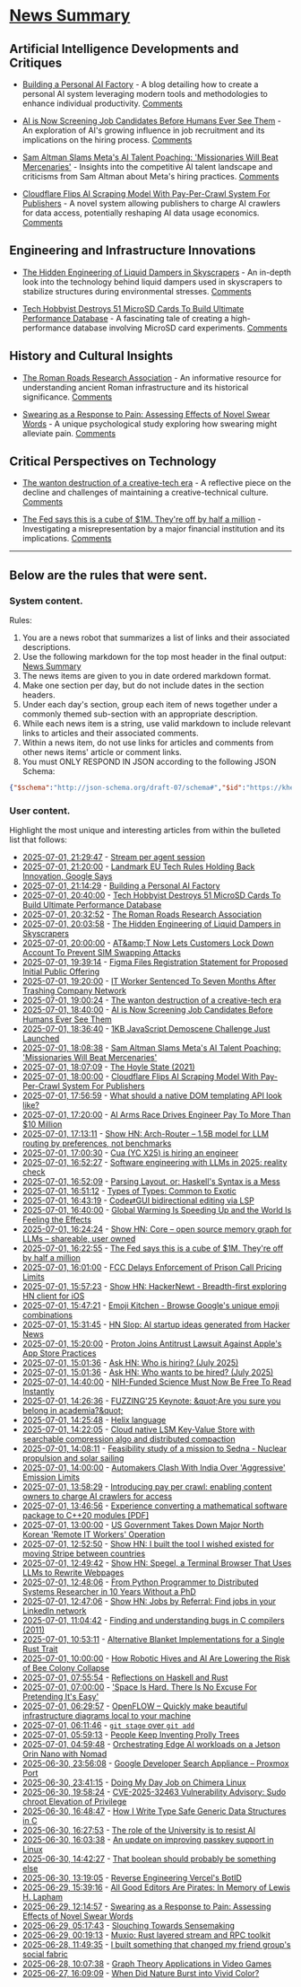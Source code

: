 # [News Summary](https://kherrick.github.io/news-summary/)

## Artificial Intelligence Developments and Critiques

* [Building a Personal AI Factory](https://www.john-rush.com/posts/ai-20250701.html) - A blog detailing how to create a personal AI system leveraging modern tools and methodologies to enhance individual productivity. [Comments](https://news.ycombinator.com/item?id=44438065)

* [AI is Now Screening Job Candidates Before Humans Ever See Them](https://slashdot.org/story/25/07/01/186240/ai-is-now-screening-job-candidates-before-humans-ever-see-them?utm_source=rss1.0mainlinkanon&utm_medium=feed) - An exploration of AI's growing influence in job recruitment and its implications on the hiring process. [Comments](https://news.ycombinator.com/item?id=44436838)

* [Sam Altman Slams Meta's AI Talent Poaching: 'Missionaries Will Beat Mercenaries'](https://www.wired.com/story/sam-altman-meta-ai-talent-poaching-spree-leaked-messages/) - Insights into the competitive AI talent landscape and criticisms from Sam Altman about Meta's hiring practices. [Comments](https://news.ycombinator.com/item?id=44436579)

* [Cloudflare Flips AI Scraping Model With Pay-Per-Crawl System For Publishers](https://tech.slashdot.org/story/25/07/01/1745245/cloudflare-flips-ai-scraping-model-with-pay-per-crawl-system-for-publishers?utm_source=rss1.0mainlinkanon&utm_medium=feed) - A novel system allowing publishers to charge AI crawlers for data access, potentially reshaping AI data usage economics. [Comments](https://lobste.rs/s/2yvzv1/introducing_pay_per_crawl_enabling)

## Engineering and Infrastructure Innovations

* [The Hidden Engineering of Liquid Dampers in Skyscrapers](https://practical.engineering/blog/2025/7/1/the-hidden-engineering-of-liquid-dampers-in-skyscrapers) - An in-depth look into the technology behind liquid dampers used in skyscrapers to stabilize structures during environmental stresses. [Comments](https://news.ycombinator.com/item?id=44437539)

* [Tech Hobbyist Destroys 51 MicroSD Cards To Build Ultimate Performance Database](https://it.slashdot.org/story/25/07/01/155208/tech-hobbyist-destroys-51-microsd-cards-to-build-ultimate-performance-database?utm_source=rss1.0mainlinkanon&utm_medium=feed) - A fascinating tale of creating a high-performance database involving MicroSD card experiments. [Comments](https://news.ycombinator.com/item?id=44436838)

## History and Cultural Insights

* [The Roman Roads Research Association](https://www.romanroads.org/) - An informative resource for understanding ancient Roman infrastructure and its historical significance. [Comments](https://news.ycombinator.com/item?id=44437758)

* [Swearing as a Response to Pain: Assessing Effects of Novel Swear Words](https://www.frontiersin.org/journals/psychology/articles/10.3389/fpsyg.2020.00723/full) - A unique psychological study exploring how swearing might alleviate pain. [Comments](https://news.ycombinator.com/item?id=44412480)

## Critical Perspectives on Technology

* [The wanton destruction of a creative-tech era](https://blog.greg.technology/2025/06/30/fastly.html) - A reflective piece on the decline and challenges of maintaining a creative-technical culture. [Comments](https://news.ycombinator.com/item?id=44437015)

* [The Fed says this is a cube of $1M. They're off by half a million](https://calvin.sh/blog/fed-lie/) - Investigating a misrepresentation by a major financial institution and its implications. [Comments](https://news.ycombinator.com/item?id=44435484)

---

## Below are the rules that were sent.

### System content.

Rules:

1. You are a news robot that summarizes a list of links and their associated descriptions.
2. Use the following markdown for the top most header in the final output: [News Summary](https://kherrick.github.io/news-summary/)
3. The news items are given to you in date ordered markdown format.
4. Make one section per day, but do not include dates in the section headers.
5. Under each day's section, group each item of news together under a commonly themed sub-section with an appropriate description.
6. While each news item is a string, use valid markdown to include relevant links to articles and their associated comments.
7. Within a news item, do not use links for articles and comments from other news items' article or comment links.
8. You must ONLY RESPOND IN JSON according to the following JSON Schema:

```json
{"$schema":"http://json-schema.org/draft-07/schema#","$id":"https://kherrick.github.io/news-summary/news-summary-schema.json","type":"object","properties":{"heading":{"type":"string"},"sections":{"type":"array","items":{"type":"object","properties":{"title":{"type":"string"},"newsItems":{"type":"array","items":{"type":"string"},"minItems":1}},"required":["title","newsItems"]},"minItems":1}},"required":["heading","sections"]}
```

### User content.

Highlight the most unique and interesting articles from within the bulleted list that follows:

* [2025-07-01, 21:29:47](https://lobste.rs/s/rfllxj/stream_per_agent_session) - [Stream per agent session](https://s2.dev/blog/agent-sessions)
* [2025-07-01, 21:20:00](https://tech.slashdot.org/story/25/07/01/1811254/landmark-eu-tech-rules-holding-back-innovation-google-says?utm_source=rss1.0mainlinkanon&amp;utm_medium=feed) - [Landmark EU Tech Rules Holding Back Innovation, Google Says](https://tech.slashdot.org/story/25/07/01/1811254/landmark-eu-tech-rules-holding-back-innovation-google-says?utm_source=rss1.0mainlinkanon&amp;utm_medium=feed)
* [2025-07-01, 21:14:29](https://news.ycombinator.com/item?id=44438065) - [Building a Personal AI Factory](https://www.john-rush.com/posts/ai-20250701.html)
* [2025-07-01, 20:40:00](https://it.slashdot.org/story/25/07/01/155208/tech-hobbyist-destroys-51-microsd-cards-to-build-ultimate-performance-database?utm_source=rss1.0mainlinkanon&amp;utm_medium=feed) - [Tech Hobbyist Destroys 51 MicroSD Cards To Build Ultimate Performance Database](https://it.slashdot.org/story/25/07/01/155208/tech-hobbyist-destroys-51-microsd-cards-to-build-ultimate-performance-database?utm_source=rss1.0mainlinkanon&amp;utm_medium=feed)
* [2025-07-01, 20:32:52](https://news.ycombinator.com/item?id=44437758) - [The Roman Roads Research Association](https://www.romanroads.org/)
* [2025-07-01, 20:03:58](https://news.ycombinator.com/item?id=44437539) - [The Hidden Engineering of Liquid Dampers in Skyscrapers](https://practical.engineering/blog/2025/7/1/the-hidden-engineering-of-liquid-dampers-in-skyscrapers)
* [2025-07-01, 20:00:00](https://tech.slashdot.org/story/25/07/01/181213/att-now-lets-customers-lock-down-account-to-prevent-sim-swapping-attacks?utm_source=rss1.0mainlinkanon&amp;utm_medium=feed) - [AT&amp;amp;T Now Lets Customers Lock Down Account To Prevent SIM Swapping Attacks](https://tech.slashdot.org/story/25/07/01/181213/att-now-lets-customers-lock-down-account-to-prevent-sim-swapping-attacks?utm_source=rss1.0mainlinkanon&amp;utm_medium=feed)
* [2025-07-01, 19:39:14](https://news.ycombinator.com/item?id=44437316) - [Figma Files Registration Statement for Proposed Initial Public Offering](https://www.figma.com/blog/s1-public/)
* [2025-07-01, 19:20:00](https://it.slashdot.org/story/25/07/01/1552216/it-worker-sentenced-to-seven-months-after-trashing-company-network?utm_source=rss1.0mainlinkanon&amp;utm_medium=feed) - [IT Worker Sentenced To Seven Months After Trashing Company Network](https://it.slashdot.org/story/25/07/01/1552216/it-worker-sentenced-to-seven-months-after-trashing-company-network?utm_source=rss1.0mainlinkanon&amp;utm_medium=feed)
* [2025-07-01, 19:00:24](https://news.ycombinator.com/item?id=44437015) - [The wanton destruction of a creative-tech era](https://blog.greg.technology/2025/06/30/fastly.html)
* [2025-07-01, 18:40:00](https://slashdot.org/story/25/07/01/186240/ai-is-now-screening-job-candidates-before-humans-ever-see-them?utm_source=rss1.0mainlinkanon&amp;utm_medium=feed) - [AI is Now Screening Job Candidates Before Humans Ever See Them](https://slashdot.org/story/25/07/01/186240/ai-is-now-screening-job-candidates-before-humans-ever-see-them?utm_source=rss1.0mainlinkanon&amp;utm_medium=feed)
* [2025-07-01, 18:36:40](https://news.ycombinator.com/item?id=44436838) - [1KB JavaScript Demoscene Challenge Just Launched](https://news.ycombinator.com/item?id=44436838)
* [2025-07-01, 18:08:38](https://news.ycombinator.com/item?id=44436579) - [Sam Altman Slams Meta&apos;s AI Talent Poaching: &apos;Missionaries Will Beat Mercenaries&apos;](https://www.wired.com/story/sam-altman-meta-ai-talent-poaching-spree-leaked-messages/)
* [2025-07-01, 18:07:09](https://news.ycombinator.com/item?id=44436555) - [The Hoyle State (2021)](https://johncarlosbaez.wordpress.com/2021/02/04/the-hoyle-state/)
* [2025-07-01, 18:00:00](https://tech.slashdot.org/story/25/07/01/1745245/cloudflare-flips-ai-scraping-model-with-pay-per-crawl-system-for-publishers?utm_source=rss1.0mainlinkanon&amp;utm_medium=feed) - [Cloudflare Flips AI Scraping Model With Pay-Per-Crawl System For Publishers](https://tech.slashdot.org/story/25/07/01/1745245/cloudflare-flips-ai-scraping-model-with-pay-per-crawl-system-for-publishers?utm_source=rss1.0mainlinkanon&amp;utm_medium=feed)
* [2025-07-01, 17:56:59](https://lobste.rs/s/lkxakl/what_should_native_dom_templating_api) - [What should a native DOM templating API look like?](https://justinfagnani.com/2025/06/30/what-should-a-dom-templating-api-look-like)
* [2025-07-01, 17:20:00](https://tech.slashdot.org/story/25/07/01/1536223/ai-arms-race-drives-engineer-pay-to-more-than-10-million?utm_source=rss1.0mainlinkanon&amp;utm_medium=feed) - [AI Arms Race Drives Engineer Pay To More Than $10 Million](https://tech.slashdot.org/story/25/07/01/1536223/ai-arms-race-drives-engineer-pay-to-more-than-10-million?utm_source=rss1.0mainlinkanon&amp;utm_medium=feed)
* [2025-07-01, 17:13:11](https://news.ycombinator.com/item?id=44436031) - [Show HN: Arch-Router – 1.5B model for LLM routing by preferences, not benchmarks](https://news.ycombinator.com/item?id=44436031)
* [2025-07-01, 17:00:30](https://news.ycombinator.com/item?id=44435910) - [Cua (YC X25) is hiring an engineer](https://www.ycombinator.com/companies/cua/jobs/dIskIB1-founding-engineer-cua-yc-x25)
* [2025-07-01, 16:52:27](https://lobste.rs/s/zssy2h/software_engineering_with_llms_2025) - [Software engineering with LLMs in 2025: reality check](https://www.youtube.com/watch?v=EO3_qN_Ynsk)
* [2025-07-01, 16:52:09](https://lobste.rs/s/uu3keo/parsing_layout_haskell_s_syntax_is_mess) - [Parsing Layout, or: Haskell&apos;s Syntax is a Mess](https://amelia.how/posts/parsing-layout.html)
* [2025-07-01, 16:51:12](https://lobste.rs/s/t9ig3o/types_types_common_exotic) - [Types of Types: Common to Exotic](https://www.stephendiehl.com/posts/types_of_types/)
* [2025-07-01, 16:43:19](https://news.ycombinator.com/item?id=44435716) - [Code⇄GUI bidirectional editing via LSP](https://jamesbvaughan.com/bidirectional-editing/)
* [2025-07-01, 16:40:00](https://news.slashdot.org/story/25/07/01/164239/global-warming-is-speeding-up-and-the-world-is-feeling-the-effects?utm_source=rss1.0mainlinkanon&amp;utm_medium=feed) - [Global Warming Is Speeding Up and the World Is Feeling the Effects](https://news.slashdot.org/story/25/07/01/164239/global-warming-is-speeding-up-and-the-world-is-feeling-the-effects?utm_source=rss1.0mainlinkanon&amp;utm_medium=feed)
* [2025-07-01, 16:24:24](https://news.ycombinator.com/item?id=44435500) - [Show HN: Core – open source memory graph for LLMs – shareable, user owned](https://github.com/RedPlanetHQ/core)
* [2025-07-01, 16:22:55](https://news.ycombinator.com/item?id=44435484) - [The Fed says this is a cube of $1M. They&apos;re off by half a million](https://calvin.sh/blog/fed-lie/)
* [2025-07-01, 16:01:00](https://news.slashdot.org/story/25/07/01/1448220/fcc-delays-enforcement-of-prison-call-pricing-limits?utm_source=rss1.0mainlinkanon&amp;utm_medium=feed) - [FCC Delays Enforcement of Prison Call Pricing Limits](https://news.slashdot.org/story/25/07/01/1448220/fcc-delays-enforcement-of-prison-call-pricing-limits?utm_source=rss1.0mainlinkanon&amp;utm_medium=feed)
* [2025-07-01, 15:57:23](https://news.ycombinator.com/item?id=44435211) - [Show HN: HackerNewt - Breadth-first exploring HN client for iOS](https://apps.apple.com/us/app/hackernewt-for-hacker-news/id6448201970)
* [2025-07-01, 15:47:21](https://lobste.rs/s/zmgjwq/emoji_kitchen_browse_google_s_unique) - [Emoji Kitchen - Browse Google&apos;s unique emoji combinations](https://emojikitchen.dev/)
* [2025-07-01, 15:31:45](https://news.ycombinator.com/item?id=44434938) - [HN Slop: AI startup ideas generated from Hacker News](https://www.josh.ing/hn-slop)
* [2025-07-01, 15:20:00](https://apple.slashdot.org/story/25/07/01/0917211/proton-joins-antitrust-lawsuit-against-apples-app-store-practices?utm_source=rss1.0mainlinkanon&amp;utm_medium=feed) - [Proton Joins Antitrust Lawsuit Against Apple&apos;s App Store Practices](https://apple.slashdot.org/story/25/07/01/0917211/proton-joins-antitrust-lawsuit-against-apples-app-store-practices?utm_source=rss1.0mainlinkanon&amp;utm_medium=feed)
* [2025-07-01, 15:01:36](https://news.ycombinator.com/item?id=44434576) - [Ask HN: Who is hiring? (July 2025)](https://news.ycombinator.com/item?id=44434576)
* [2025-07-01, 15:01:36](https://news.ycombinator.com/item?id=44434574) - [Ask HN: Who wants to be hired? (July 2025)](https://news.ycombinator.com/item?id=44434574)
* [2025-07-01, 14:40:00](https://science.slashdot.org/story/25/07/01/0827211/nih-funded-science-must-now-be-free-to-read-instantly?utm_source=rss1.0mainlinkanon&amp;utm_medium=feed) - [NIH-Funded Science Must Now Be Free To Read Instantly](https://science.slashdot.org/story/25/07/01/0827211/nih-funded-science-must-now-be-free-to-read-instantly?utm_source=rss1.0mainlinkanon&amp;utm_medium=feed)
* [2025-07-01, 14:26:36](https://lobste.rs/s/z9uq7z/fuzzing_25_keynote_are_you_sure_you_belong) - [FUZZING&apos;25 Keynote: \&quot;Are you sure you belong in academia?\&quot;](https://www.youtube.com/watch?v=qQGuQ_4V6WI)
* [2025-07-01, 14:25:48](https://lobste.rs/s/usceqk/helix_language) - [Helix language](https://github.com/helixlang/helix-lang)
* [2025-07-01, 14:22:05](https://lobste.rs/s/yf6az7/cloud_native_lsm_key_value_store_with) - [Cloud native LSM Key-Value Store with searchable compression algo and distributed compaction](https://github.com/topling/toplingdb)
* [2025-07-01, 14:08:11](https://news.ycombinator.com/item?id=44434062) - [Feasibility study of a mission to Sedna - Nuclear propulsion and solar sailing](https://arxiv.org/abs/2506.17732)
* [2025-07-01, 14:00:00](https://hardware.slashdot.org/story/25/07/01/081225/automakers-clash-with-india-over-aggressive-emission-limits?utm_source=rss1.0mainlinkanon&amp;utm_medium=feed) - [Automakers Clash With India Over &apos;Aggressive&apos; Emission Limits](https://hardware.slashdot.org/story/25/07/01/081225/automakers-clash-with-india-over-aggressive-emission-limits?utm_source=rss1.0mainlinkanon&amp;utm_medium=feed)
* [2025-07-01, 13:58:29](https://lobste.rs/s/2yvzv1/introducing_pay_per_crawl_enabling) - [Introducing pay per crawl: enabling content owners to charge AI crawlers for access](https://blog.cloudflare.com/introducing-pay-per-crawl/)
* [2025-07-01, 13:46:56](https://news.ycombinator.com/item?id=44433899) - [Experience converting a mathematical software package to C++20 modules [PDF]](https://arxiv.org/abs/2506.21654)
* [2025-07-01, 13:00:00](https://yro.slashdot.org/story/25/06/30/2236218/us-government-takes-down-major-north-korean-remote-it-workers-operation?utm_source=rss1.0mainlinkanon&amp;utm_medium=feed) - [US Government Takes Down Major North Korean &apos;Remote IT Workers&apos; Operation](https://yro.slashdot.org/story/25/06/30/2236218/us-government-takes-down-major-north-korean-remote-it-workers-operation?utm_source=rss1.0mainlinkanon&amp;utm_medium=feed)
* [2025-07-01, 12:52:50](https://news.ycombinator.com/item?id=44433429) - [Show HN: I built the tool I wished existed for moving Stripe between countries](https://www.stripemove.com/)
* [2025-07-01, 12:49:42](https://news.ycombinator.com/item?id=44433409) - [Show HN: Spegel, a Terminal Browser That Uses LLMs to Rewrite Webpages](https://simedw.com/2025/06/23/introducing-spegel/)
* [2025-07-01, 12:48:06](https://lobste.rs/s/yyqk01/from_python_programmer_distributed) - [From Python Programmer to Distributed Systems Researcher in 10 Years Without a PhD](https://emptysqua.re/blog/from-python-programmer-to-distributed-systems-researcher-in-10-years/)
* [2025-07-01, 12:47:06](https://news.ycombinator.com/item?id=44433386) - [Show HN: Jobs by Referral: Find jobs in your LinkedIn network](https://jobsbyreferral.com/)
* [2025-07-01, 11:04:42](https://lobste.rs/s/s4b9ws/finding_understanding_bugs_c_compilers) - [Finding and understanding bugs in C compilers (2011)](https://www.cse.unr.edu/~fredh/class/460/S2013/class/Papers/tanna.pdf)
* [2025-07-01, 10:53:11](https://lobste.rs/s/ez7akc/alternative_blanket_implementations) - [Alternative Blanket Implementations for a Single Rust Trait](https://www.greyblake.com/blog/alternative-blanket-implementations-for-single-rust-trait/)
* [2025-07-01, 10:00:00](https://hardware.slashdot.org/story/25/06/30/230235/how-robotic-hives-and-ai-are-lowering-the-risk-of-bee-colony-collapse?utm_source=rss1.0mainlinkanon&amp;utm_medium=feed) - [How Robotic Hives and AI Are Lowering the Risk of Bee Colony Collapse](https://hardware.slashdot.org/story/25/06/30/230235/how-robotic-hives-and-ai-are-lowering-the-risk-of-bee-colony-collapse?utm_source=rss1.0mainlinkanon&amp;utm_medium=feed)
* [2025-07-01, 07:55:54](https://lobste.rs/s/obxxdr/reflections_on_haskell_rust) - [Reflections on Haskell and Rust](https://academy.fpblock.com/blog/rust-haskell-reflections/)
* [2025-07-01, 07:00:00](https://science.slashdot.org/story/25/06/30/2249225/space-is-hard-there-is-no-excuse-for-pretending-its-easy?utm_source=rss1.0mainlinkanon&amp;utm_medium=feed) - [&apos;Space Is Hard. There Is No Excuse For Pretending It&apos;s Easy&apos;](https://science.slashdot.org/story/25/06/30/2249225/space-is-hard-there-is-no-excuse-for-pretending-its-easy?utm_source=rss1.0mainlinkanon&amp;utm_medium=feed)
* [2025-07-01, 06:29:57](https://news.ycombinator.com/item?id=44431178) - [OpenFLOW – Quickly make beautiful infrastructure diagrams local to your machine](https://github.com/stan-smith/OpenFLOW)
* [2025-07-01, 06:11:46](https://lobste.rs/s/ha3xyn/git_stage_over_git_add) - [`git stage` over `git add`](https://bhoot.dev/2025/git-stage-over-git-add/)
* [2025-07-01, 05:59:13](https://lobste.rs/s/re0ogb/people_keep_inventing_prolly_trees) - [People Keep Inventing Prolly Trees](https://www.dolthub.com/blog/2025-06-03-people-keep-inventing-prolly-trees/)
* [2025-07-01, 04:59:48](https://lobste.rs/s/4vpj8q/orchestrating_edge_ai_workloads_on) - [Orchestrating Edge AI workloads on a Jetson Orin Nano with Nomad](https://atodorov.me/2025/06/27/orchestrating-edge-ai-workloads-on-a-jetson-orin-nano-with-nomad/)
* [2025-06-30, 23:56:08](https://lobste.rs/s/nid79d/google_developer_search_appliance) - [Google Developer Search Appliance – Proxmox Port](https://archive.org/details/google-search-appliance-proxmox-40G-image-inside.tar)
* [2025-06-30, 23:41:15](https://lobste.rs/s/qcjdam/doing_my_day_job_on_chimera_linux) - [Doing My Day Job on Chimera Linux](https://www.wezm.net/v2/posts/2025/daily-driving-chimera-for-work/)
* [2025-06-30, 19:58:24](https://lobste.rs/s/srcfxn/cve_2025_32463_vulnerability_advisory) - [CVE-2025-32463 Vulnerability Advisory: Sudo chroot Elevation of Privilege](https://www.stratascale.com/vulnerability-alert-CVE-2025-32463-sudo-chroot)
* [2025-06-30, 16:48:47](https://lobste.rs/s/s4po4y/how_i_write_type_safe_generic_data) - [How I Write Type Safe Generic Data Structures in C](https://danielchasehooper.com/posts/typechecked-generic-c-data-structures/)
* [2025-06-30, 16:27:53](https://lobste.rs/s/a9pkib/role_university_is_resist_ai) - [The role of the University is to resist AI](https://www.danmcquillan.org/cpct_seminar.html)
* [2025-06-30, 16:03:38](https://lobste.rs/s/t0ktay/update_on_improving_passkey_support) - [An update on improving passkey support in Linux](https://www.iinuwa.xyz/blog/linux-passkeys-update/)
* [2025-06-30, 14:42:27](https://lobste.rs/s/n15x7u/boolean_should_probably_be_something) - [That boolean should probably be something else](https://ntietz.com/blog/that-boolean-should-probably-be-something-else/)
* [2025-06-30, 13:19:05](https://lobste.rs/s/vb1owz/reverse_engineering_vercel_s_botid) - [Reverse Engineering Vercel&apos;s BotID](https://www.nullpt.rs/reversing-botid)
* [2025-06-29, 15:39:16](https://news.ycombinator.com/item?id=44413957) - [All Good Editors Are Pirates: In Memory of Lewis H. Lapham](https://www.laphamsquarterly.org/roundtable/all-good-editors-are-pirates)
* [2025-06-29, 12:14:57](https://news.ycombinator.com/item?id=44412480) - [Swearing as a Response to Pain: Assessing Effects of Novel Swear Words](https://www.frontiersin.org/journals/psychology/articles/10.3389/fpsyg.2020.00723/full)
* [2025-06-29, 05:17:43](https://news.ycombinator.com/item?id=44410538) - [Slouching Towards Sensemaking](https://karanchawla.io/2025/06/29/sensemaking)
* [2025-06-29, 00:19:13](https://news.ycombinator.com/item?id=44409276) - [Muxio: Rust layered stream and RPC toolkit](https://crates.io/crates/muxio)
* [2025-06-28, 11:49:35](https://news.ycombinator.com/item?id=44403988) - [I built something that changed my friend group&apos;s social fabric](https://blog.danpetrolito.xyz/i-built-something-that-changed-my-friend-gro-social-fabric/)
* [2025-06-28, 10:07:38](https://news.ycombinator.com/item?id=44403547) - [Graph Theory Applications in Video Games](https://utk.claranguyen.me/talks.php?id=videogames)
* [2025-06-27, 16:09:09](https://news.ycombinator.com/item?id=44397921) - [When Did Nature Burst into Vivid Color?](https://www.quantamagazine.org/when-did-nature-burst-into-vivid-color-20250627/)
